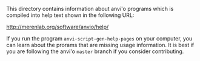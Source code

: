 This directory contains information about anvi'o programs which is compiled into
help text shown in the following URL:

http://merenlab.org/software/anvio/help/

If you run the program `anvi-script-gen-help-pages` on your computer, you can
learn about the prorams that are missing usage information. It is best if you
are following the anvi'o `master` branch if you consider contributing.
